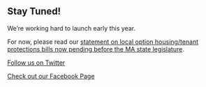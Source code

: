## Stay Tuned!

We’re working hard to launch early this year.

For now, please read our [statement on local option housing/tenant protections bills now pending before the MA state legislature](https://medium.com/@abundanthousingma/abundant-housing-ma-statement-on-local-option-housing-bills-4d354f6fa37b).

[Follow us on Twitter](https://twitter.com/abundanthomesma)

[Check out our Facebook Page](https://www.facebook.com/abundanthomesma)
